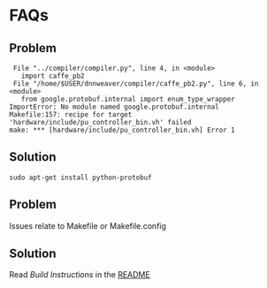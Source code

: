 # FAQs

## Problem
```Traceback (most recent call last): 
 File "../compiler/compiler.py", line 4, in <module> 
   import caffe_pb2 
 File "/home/$USER/dnnweaver/compiler/caffe_pb2.py", line 6, in <module> 
   from google.protobuf.internal import enum_type_wrapper 
ImportError: No module named google.protobuf.internal 
Makefile:157: recipe for target 'hardware/include/pu_controller_bin.vh' failed 
make: *** [hardware/include/pu_controller_bin.vh] Error 1
```

## Solution
`sudo apt-get install python-protobuf`

## Problem
Issues relate to Makefile or Makefile.config

## Solution
Read *Build Instructions* in the [README](https://bitbucket.org/hsharma35/dnnweaver.public/src)